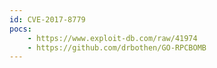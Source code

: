 ```yaml
---
id: CVE-2017-8779
pocs: 
    - https://www.exploit-db.com/raw/41974
    - https://github.com/drbothen/GO-RPCBOMB
---
```

